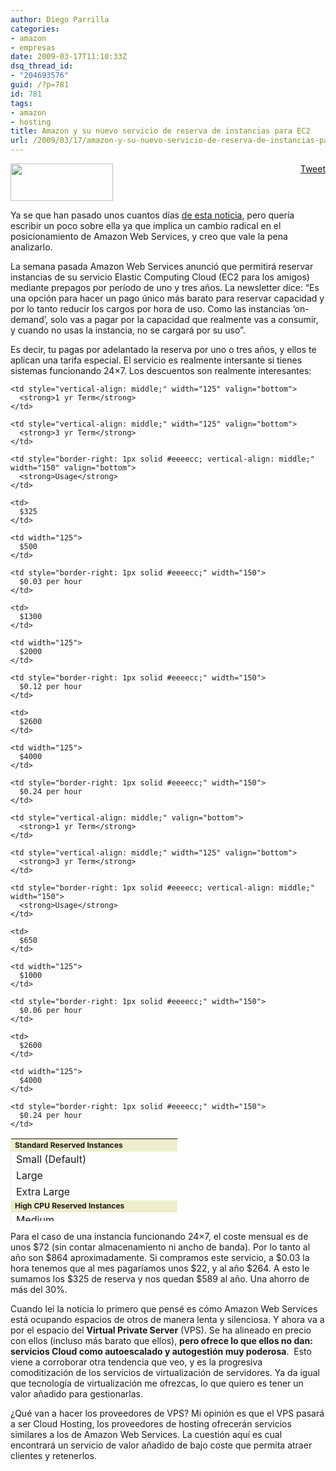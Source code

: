 ```yaml
---
author: Diego Parrilla
categories:
- amazon
- empresas
date: 2009-03-17T11:10:33Z
dsq_thread_id:
- "204693576"
guid: /?p=781
id: 781
tags:
- amazon
- hosting
title: Amazon y su nuevo servicio de reserva de instancias para EC2
url: /2009/03/17/amazon-y-su-nuevo-servicio-de-reserva-de-instancias-para-ec2/
---
```


<div style="float: right; margin-left: 10px;">
  <a href="https://twitter.com/share" class="twitter-share-button" data-via="nubeblog" data-hashtags="amazon,hosting" data-count="vertical" data-url="/2009/03/17/amazon-y-su-nuevo-servicio-de-reserva-de-instancias-para-ec2/">Tweet</a>
</div>

[<img class="aligncenter size-full wp-image-121" title="logo_aws" src="/wp-content/uploads/logo_aws.gif" alt="" width="164" height="60" />](/wp-content/uploads/logo_aws.gif)

Ya se que han pasado unos cuantos días [de esta noticia](http://www.elasticvapor.com/2009/03/amazon-reserves-right-to-host-your.html), pero quería escribir un poco sobre ella ya que implica un cambio radical en el posicionamiento de Amazon Web Services, y creo que vale la pena analizarlo.

La semana pasada Amazon Web Services anunció que permitirá reservar instancias de su servicio Elastic Computing Cloud (EC2 para los amigos) mediante prepagos por período de uno y tres años. La newsletter dice: &#8220;Es una opción para hacer un pago único más barato para reservar capacidad y por lo tanto reducir los cargos por hora de uso. Como las instancias &#8216;on-demand&#8217;, solo vas a pagar por la capacidad que realmente vas a consumir, y cuando no usas la instancia, no se cargará por su uso&#8221;.

Es decir, tu pagas por adelantado la reserva por uno o tres años, y ellos te aplican una tarifa especial. El servicio es realmente intersante si tienes sistemas funcionando 24&#215;7. Los descuentos son realmente interesantes:

<table class="tan-table" style="padding: 0px; height: 132px;" border="0" cellspacing="0" cellpadding="0" width="452">
  <tr bgcolor="#eeeecc">
    <td style="border-left: 1px solid #eeeecc; font-size: 12px; vertical-align: bottom;" valign="bottom">
      <strong>Standard Reserved Instances</strong>
    </td>
    
    <td style="vertical-align: middle;" width="125" valign="bottom">
      <strong>1 yr Term</strong>
    </td>
    
    <td style="vertical-align: middle;" width="125" valign="bottom">
      <strong>3 yr Term</strong>
    </td>
    
    <td style="border-right: 1px solid #eeeecc; vertical-align: middle;" width="150" valign="bottom">
      <strong>Usage</strong>
    </td>
  </tr>
  
  <tr>
    <td style="border-left: 1px solid #eeeecc;" width="250">
      Small (Default)
    </td>
    
    <td>
      $325
    </td>
    
    <td width="125">
      $500
    </td>
    
    <td style="border-right: 1px solid #eeeecc;" width="150">
      $0.03 per hour
    </td>
  </tr>
  
  <tr>
    <td style="border-left: 1px solid #eeeecc;" width="250">
      Large
    </td>
    
    <td>
      $1300
    </td>
    
    <td width="125">
      $2000
    </td>
    
    <td style="border-right: 1px solid #eeeecc;" width="150">
      $0.12 per hour
    </td>
  </tr>
  
  <tr>
    <td style="border-left: 1px solid #eeeecc;" width="250">
      Extra Large
    </td>
    
    <td>
      $2600
    </td>
    
    <td width="125">
      $4000
    </td>
    
    <td style="border-right: 1px solid #eeeecc;" width="150">
      $0.24 per hour
    </td>
  </tr>
  
  <tr bgcolor="#eeeecc">
    <td style="border-left: 1px solid #eeeecc; font-size: 12px; vertical-align: bottom;" width="250">
      <strong>High CPU Reserved Instances</strong>
    </td>
    
    <td style="vertical-align: middle;" valign="bottom">
      <strong>1 yr Term</strong>
    </td>
    
    <td style="vertical-align: middle;" width="125" valign="bottom">
      <strong>3 yr Term</strong>
    </td>
    
    <td style="border-right: 1px solid #eeeecc; vertical-align: middle;" width="150">
      <strong>Usage</strong>
    </td>
  </tr>
  
  <tr>
    <td style="border-left: 1px solid #eeeecc;" width="250">
      Medium
    </td>
    
    <td>
      $650
    </td>
    
    <td width="125">
      $1000
    </td>
    
    <td style="border-right: 1px solid #eeeecc;" width="150">
      $0.06 per hour
    </td>
  </tr>
  
  <tr>
    <td style="border-left: 1px solid #eeeecc;" width="250">
      Extra Large
    </td>
    
    <td>
      $2600
    </td>
    
    <td width="125">
      $4000
    </td>
    
    <td style="border-right: 1px solid #eeeecc;" width="150">
      $0.24 per hour
    </td>
  </tr>
</table>

Para el caso de una instancia funcionando 24&#215;7, el coste mensual es de unos $72 (sin contar almacenamiento ni ancho de banda). Por lo tanto al año son $864 aproximadamente. Si compramos este servicio, a $0.03 la hora tenemos que al mes pagaríamos unos $22, y al año $264. A esto le sumamos los $325 de reserva y nos quedan $589 al año. Una ahorro de más del 30%.

Cuando leí la noticia lo primero que pensé es cómo Amazon Web Services está ocupando espacios de otros de manera lenta y silenciosa. Y ahora va a por el espacio del **Virtual Private Server** (VPS). Se ha alineado en precio con ellos (incluso más barato que ellos), **pero ofrece lo que ellos no dan: servicios Cloud como autoescalado y autogestión muy poderosa**.  Esto viene a corroborar otra tendencia que veo, y es la progresiva comoditización de los servicios de virtualización de servidores. Ya da igual que tecnología de virtualización me ofrezcas, lo que quiero es tener un valor añadido para gestionarlas.

¿Qué van a hacer los proveedores de VPS? Mi opinión es que el VPS pasará a ser Cloud Hosting, los proveedores de hosting ofrecerán servicios similares a los de Amazon Web Services. La cuestión aquí es cual encontrará un servicio de valor añadido de bajo coste que permita atraer clientes y retenerlos.
